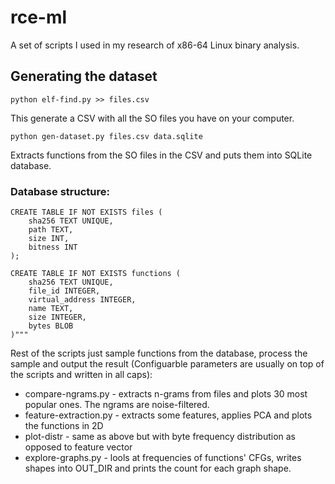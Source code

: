 # rce-ml

A set of scripts I used in my research of x86-64 Linux binary analysis.

## Generating the dataset

```
python elf-find.py >> files.csv
```
This generate a CSV with all the SO files you have on your computer.

```
python gen-dataset.py files.csv data.sqlite
```

Extracts functions from the SO files in the CSV and puts them into SQLite database.

### Database structure:
```
CREATE TABLE IF NOT EXISTS files (
    sha256 TEXT UNIQUE,
    path TEXT,
    size INT,
    bitness INT
);

CREATE TABLE IF NOT EXISTS functions (
    sha256 TEXT UNIQUE,
    file_id INTEGER,
    virtual_address INTEGER,
    name TEXT,
    size INTEGER,
    bytes BLOB
)"""
```

Rest of the scripts just sample functions from the database, process the sample and output the result (Configuarble parameters are usually on top of the scripts and written in all caps):

* compare-ngrams.py <sqlite> <file1 id> <file2 id> - extracts n-grams from files and plots 30 most popular ones. The ngrams are noise-filtered.
* feature-extraction.py <sqlite> - extracts some features, applies PCA and plots the functions in 2D
* plot-distr <sqlite> - same as above but with byte frequency distribution as opposed to feature vector
* explore-graphs.py <sqlite> - lools at frequencies of functions' CFGs, writes shapes into OUT_DIR and prints the count for each graph shape.



